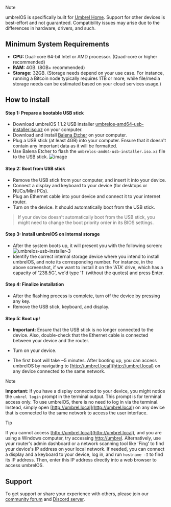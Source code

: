 > [!NOTE]
> umbrelOS is specifically built for [Umbrel Home](https://umbrel.com/umbrel-home). Support for other devices is best-effort and not guaranteed. Compatibility issues may arise due to the differences in hardware, drivers, and such.

## Minimum System Requirements

- **CPU:** Dual-core 64-bit Intel or AMD processor. (Quad-core or higher recommended)
- **RAM:** 4GB. (8GB+ recommended)
- **Storage:** 32GB. (Storage needs depend on your use case. For instance, running a Bitcoin node typically requires 1TB or more, while file/media storage needs can be estimated based on your cloud services usage.)

## How to install

#### Step 1: Prepare a bootable USB stick
- Download umbrelOS 1.1.2 USB installer [umbrelos-amd64-usb-installer.iso.xz](https://download.umbrel.com/release/1.1.2/umbrelos-amd64-usb-installer.iso.xz) on your computer.
- Download and install [Balena Etcher](https://www.balena.io/etcher/) on your computer.
- Plug a USB stick (at least 4GB) into your computer. Ensure that it doesn't contain any important data as it will be formatted.
- Use Balena Etcher to flash the `umbrelos-amd64-usb-installer.iso.xz` file to the USB stick.
![image](https://github.com/getumbrel/umbrel/assets/10330103/b67f31f5-95d0-4ad5-8945-76bf32b1b8e3)

#### Step 2: Boot from USB stick
- Remove the USB stick from your computer, and insert it into your device.
- Connect a display and keyboard to your device (for desktops or NUCs/Mini PCs). 
- Plug an Ethernet cable into your device and connect it to your internet router.
- Turn on the device. It should automatically boot from the USB stick.
> If your device doesn't automatically boot from the USB stick, you might need to change the boot priority order in its BIOS settings.

#### Step 3: Install umbrelOS on internal storage
- After the system boots up, it will present you with the following screen:
![umbrelos-usb-installer-3](https://github.com/getumbrel/umbrel/assets/10330103/e8c23d0e-230d-48e0-a77a-a1ffc2d5293c)
- Identify the correct internal storage device where you intend to install umbrelOS, and note its corresponding number. For instance, in the above screenshot, if we want to install it on the 'ATA' drive, which has a capacity of '238.5G', we'd type '1' (without the quotes) and press Enter.

#### Step 4: Finalize installation

- After the flashing process is complete, turn off the device by pressing any key.
- Remove the USB stick, keyboard, and display.

#### Step 5: Boot up!

- **Important:** Ensure that the USB stick is no longer connected to the device. Also, double-check that the Ethernet cable is connected between your device and the router.

- Turn on your device.

- The first boot will take ~5 minutes. After booting up, you can access umbrelOS by navigating to [http://umbrel.local](http://umbrel.local) on any device connected to the same network.

> [!NOTE]
> **Important**: If you have a display connected to your device, you might notice the `umbrel login` prompt in the terminal output. This prompt is for terminal access only. To use umbrelOS, there is no need to log in via the terminal. Instead, simply open [http://umbrel.local](http://umbrel.local) on any device that is connected to the same network to access the user interface.


> [!TIP]
> If you cannot access [http://umbrel.local](http://umbrel.local), and you are using a Windows computer, try accessing [http://umbrel](http://umbrel). Alternatively, use your router's admin dashboard or a network scanning tool like 'Fing' to find your device's IP address on your local network. If needed, you can connect a display and a keyboard to your device, log in, and run `hostname -I` to find its IP address. Then, enter this IP address directly into a web browser to access umbrelOS.

## Support

To get support or share your experience with others, please join our [community forum](https://community.umbrel.com) and [Discord server](http://discord.gg/efNtFzqtdx).